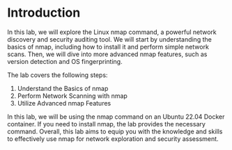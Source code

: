 # Introduction

In this lab, we will explore the Linux nmap command, a powerful network discovery and security auditing tool. We will start by understanding the basics of nmap, including how to install it and perform simple network scans. Then, we will dive into more advanced nmap features, such as version detection and OS fingerprinting.

The lab covers the following steps:

1. Understand the Basics of nmap
2. Perform Network Scanning with nmap
3. Utilize Advanced nmap Features

In this lab, we will be using the nmap command on an Ubuntu 22.04 Docker container. If you need to install nmap, the lab provides the necessary command. Overall, this lab aims to equip you with the knowledge and skills to effectively use nmap for network exploration and security assessment.
